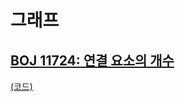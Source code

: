 # 그래프

## [BOJ 11724: 연결 요소의 개수](https://www.acmicpc.net/problem/11724)
[(코드)](https://github.com/DJ-archive/Algorithm-DataStructure/blob/main/0minyoung0/algorithm/24_그래프/Boj11724.java)

